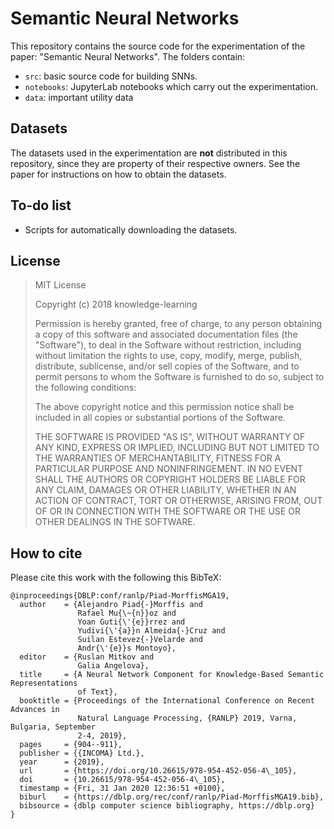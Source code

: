 # Semantic Neural Networks

This repository contains the source code for the experimentation of the paper: "Semantic Neural Networks".
The folders contain:

- `src`: basic source code for building SNNs.
- `notebooks`: JupyterLab notebooks which carry out the experimentation.
- `data`: important utility data

## Datasets

The datasets used in the experimentation are **not** distributed in this repository, since they are property of their respective owners. See the paper for instructions on how to obtain the datasets.

## To-do list

- Scripts for automatically downloading the datasets.

## License

> MIT License
>
> Copyright (c) 2018 knowledge-learning
>
> Permission is hereby granted, free of charge, to any person obtaining a copy
> of this software and associated documentation files (the "Software"), to deal
> in the Software without restriction, including without limitation the rights
> to use, copy, modify, merge, publish, distribute, sublicense, and/or sell
> copies of the Software, and to permit persons to whom the Software is
> furnished to do so, subject to the following conditions:
>
> The above copyright notice and this permission notice shall be included in all
> copies or substantial portions of the Software.
>
> THE SOFTWARE IS PROVIDED "AS IS", WITHOUT WARRANTY OF ANY KIND, EXPRESS OR
> IMPLIED, INCLUDING BUT NOT LIMITED TO THE WARRANTIES OF MERCHANTABILITY,
> FITNESS FOR A PARTICULAR PURPOSE AND NONINFRINGEMENT. IN NO EVENT SHALL THE
> AUTHORS OR COPYRIGHT HOLDERS BE LIABLE FOR ANY CLAIM, DAMAGES OR OTHER
> LIABILITY, WHETHER IN AN ACTION OF CONTRACT, TORT OR OTHERWISE, ARISING FROM,
> OUT OF OR IN CONNECTION WITH THE SOFTWARE OR THE USE OR OTHER DEALINGS IN THE
> SOFTWARE.


## How to cite

Please cite this work with the following this BibTeX:
```
@inproceedings{DBLP:conf/ranlp/Piad-MorffisMGA19,
  author    = {Alejandro Piad{-}Morffis and
               Rafael Mu{\~{n}}oz and
               Yoan Guti{\'{e}}rrez and
               Yudivi{\'{a}}n Almeida{-}Cruz and
               Suilan Estevez{-}Velarde and
               Andr{\'{e}}s Montoyo},
  editor    = {Ruslan Mitkov and
               Galia Angelova},
  title     = {A Neural Network Component for Knowledge-Based Semantic Representations
               of Text},
  booktitle = {Proceedings of the International Conference on Recent Advances in
               Natural Language Processing, {RANLP} 2019, Varna, Bulgaria, September
               2-4, 2019},
  pages     = {904--911},
  publisher = {{INCOMA} Ltd.},
  year      = {2019},
  url       = {https://doi.org/10.26615/978-954-452-056-4\_105},
  doi       = {10.26615/978-954-452-056-4\_105},
  timestamp = {Fri, 31 Jan 2020 12:36:51 +0100},
  biburl    = {https://dblp.org/rec/conf/ranlp/Piad-MorffisMGA19.bib},
  bibsource = {dblp computer science bibliography, https://dblp.org}
}
```
